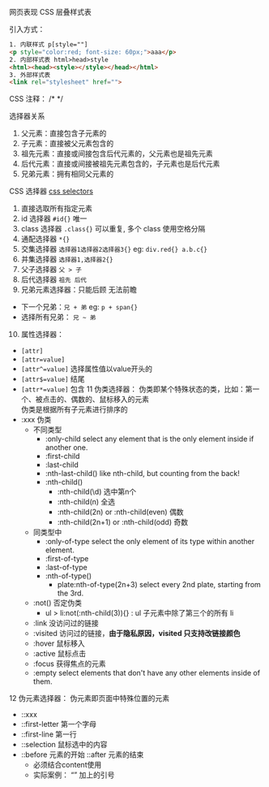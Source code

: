 网页表现
CSS 层叠样式表

引入方式：
```html
1. 内联样式 p[style=""]
<p style="color:red; font-size: 60px;">aaa</p>
2. 内部样式表 html>head>style
<html><head><style></style></head></html>
3. 外部样式表
<link rel="stylesheet" href="">
``` 

CSS 注释： /* */

选择器关系
1. 父元素：直接包含子元素的
2. 子元素：直接被父元素包含的
3. 祖先元素：直接或间接包含后代元素的，父元素也是祖先元素
4. 后代元素：直接或间接被祖先元素包含的，子元素也是后代元素
5. 兄弟元素：拥有相同父元素的

CSS 选择器
[css selectors](https://github.com/flukeout/css-diner)
1. 直接选取所有指定元素
2. id 选择器 `#id{}` 唯一
3. class 选择器 `.class{}` 可以重复, 多个 class 使用空格分隔
4. 通配选择器 `*{}`
5. 交集选择器 `选择器1选择器2选择器3{}` eg: `div.red{} a.b.c{}`
6. 并集选择器 `选择器1,选择器2{}`
7. 父子选择器 `父 > 子`
8. 后代选择器 `祖先 后代`
9. 兄弟元素选择器：只能后顾 无法前瞻
  - 下一个兄弟：`兄 + 弟` eg: `p + span{}`
  - 选择所有兄弟： `兄 ~ 弟` 
10. 属性选择器：
  - `[attr]`
  - `[attr=value]`
  - `[attr^=value]` 选择属性值以value开头的
  - `[attr$=value]` 结尾
  - `[attr*=value]` 包含
11 伪类选择器：
伪类即某个特殊状态的类，比如：第一个、被点击的、偶数的、鼠标移入的元素  
伪类是根据所有子元素进行排序的
  - :xxx 伪类
    - 不同类型
      - :only-child select any element that is the only element inside if another one.
      - :first-child
      - :last-child
      - :nth-last-child() like nth-child, but counting from the back!
      - :nth-child()
        - :nth-child(\d) 选中第n个
        - :nth-child(n) 全选
        - :nth-child(2n) or :nth-child(even) 偶数
        - :nth-child(2n+1) or :nth-child(odd) 奇数
    - 同类型中
      - :only-of-type select the only element of its type within another element.
      - :first-of-type 
      - :last-of-type 
      - :nth-of-type()
        - plate:nth-of-type(2n+3) select every 2nd plate, starting from the 3rd.
    - :not() 否定伪类
      - ul > li:not(:nth-child(3)){} : ul 子元素中除了第三个的所有 li
    - :link 没访问过的链接
    - :visited 访问过的链接，**由于隐私原因，visited 只支持改链接颜色**
    - :hover 鼠标移入
    - :active 鼠标点击
    - :focus 获得焦点的元素
    - :empty select elements that don't have any other elements inside of them.

12 伪元素选择器：
伪元素即页面中特殊位置的元素
  - ::xxx
  - ::first-letter 第一个字母
  - ::first-line 第一行
  - ::selection 鼠标选中的内容
  - ::before 元素的开始 ::after 元素的结束
    - 必须结合content使用
    - 实际案例： <q></q> 加上的引号 

